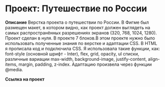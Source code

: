 # Проект: Путешествие по России

**Описание**
Верстка проекта о путешествии по России.
В Фигме был размещен макет, в котором видно, как проект должен выглядеть на самых распространённых разрешениях экранов (320, 768, 1024, 1280). Проект сделан в нуля. В проекте 7 блоков.В этом проекте нужно было использовать полученные знания по верстке и адаптации CSS. В HTML я прописала код и подключила CSS. Я использовала такие функции, как: font-style (основной шрифт - Inter), flex, grid, opacity, ul списки, различные вариации max-width, background-image, justify-content, align-items, margin, padding, z-index. Адаптацию произвела через функции @media.

**Ссылка на проект**



